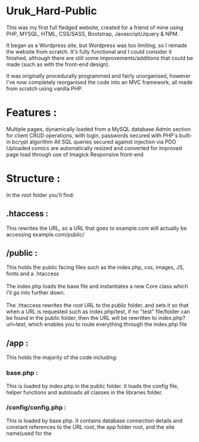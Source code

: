 # Uruk_Hard-Public

This was my first full fledged website, created for a friend of mine using PHP, MYSQL, HTML, CSS/SASS, Bootstrap, Javascript/Jquery & NPM.

It began as a Wordpress site, but Wordpress was too limiting, so I remade the website from scratch. It's fully functional and I could consider it finished, although there are still some improvements/additions that could be made (such as with the front-end design).

It was originally procedurally programmed and fairly unorganised, however I've now completely reorganised the code into an MVC framework, all made from scratch using vanilla PHP.

# Features :
Multiple pages, dynamically loaded from a MySQL database
Admin section for client CRUD operations, with login, passwords secured with PHP's built-in bcrypt algorithm
All SQL queries secured against injection via PDO 
Uploaded comics are automatically resized and converted for improved page load through use of Imagick
Responsive front-end

# Structure :
In the root folder you'll find:

## .htaccess :
This rewrites the URL, so a URL that goes to example.com will actually be accessing example.com/public/

## /public :
This holds the public facing files such as the index.php, css, images, JS, fonts and a .htaccess 
<br> <br> 
The index.php loads the base file and instantiates a new Core class which I'll go into further down. 
<br> <br>
The .htaccess rewrites the root URL to the public folder, and sets it so that when a URL is requested such as index.php/test, if no "test" file/folder can be found in the public folder, then the URL will be rewritten to index.php?url=test, which enables you to route everything through the index.php file


## /app :
This holds the majority of the code including:
<br>
### base.php :
This is loaded by index.php in the public folder. It loads the config file, helper functions and autoloads all classes in the libraries folder.

### /config/config.php : <br>
This is loaded by base.php. It contains database connection details and constant references to the URL root, the app folder root, and the site name(used for the <title> in the <head>.

### /libraries :
#### Controller.php :
This contains the core controller class which is inherited by all controller classes in the controllers folder. It contains methods for loading models, views and services. It also has a constructor which loads and instantiates the Dbh model, for use in establishing a database connection in all classes.
#### Core.php : <br>
This contains all the routing logic. It checks the url, which must be entered in this style: example.com/controller/method/params . It's then exploded with the "/" as the separator, with each argument being used to load the controller, a method in that controller, and to pass in parameters to that method, respectively.

By default it will load the Pages controller and the index method, even if you only put the base "example.com" URL, so the Pages/index method should load the main index of the site. 
This also means that if you try to load any other controller, it will always try to load an index method, meaning you must always have an index method in each controller. This also means once you've set an index method in a controller, you can call that controller without specifying a method, i.e. example.com/posts.
Parameters are optional, and there can be multiple, like so: example.com/controller/method/param1/param2 etc, which must be loaded into the controller method as an additional argument, e.g. index(param1, param2, ...) {index code here}


#### Database.php :
This connects to the database through PDO. It's inherited into the Dbh model, which is instantiated in the controllers. It may not have been neccesary to separate the Dbh and Database files and create a further layer of abstraction, but I just preferred to do it this way and keep it separated into it's own file.
